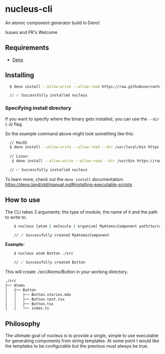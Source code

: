 # nucleus-cli

An atomic component generator build in Deno!

Issues and PR's Welcome

## Requirements

-   [Deno](https://deno.land/)

## Installing

```bash
  $ deno install --allow-write --allow-read https://raw.githubusercontent.com/vilbergs/nucleus-cli/master/cli.ts

  // ✅ Successfully installed nucleus
```

### Specifying install directory

If you want to specify where the binary gets installed, you can use the `--dir` (`-d`) flag.

So the example command above might look something like this:

```bash
  // MacOS
  $ deno install --allow-write --allow-read --dir /usr/local/bin https://raw.githubusercontent.com/vilbergs/nucleus-cli/master/cli.ts
  
  // Linux:
   $ deno install --allow-write --allow-read --dir /usr/bin https://raw.githubusercontent.com/vilbergs/nucleus-cli/master/cli.ts

  // ✅ Successfully installed nucleus
```

To learn more, check out the `deno install` documentation: https://deno.land/std/manual.md#installing-executable-scripts

## How to use

The CLI takes 3 arguments; the type of module, the name of it and the path to write to.

```bash
    $ nucleus [atom | molecule | organism] MyAtomicComponent path/to/component

    // ✅ Successfully created MyAtomicComponent
```

**Example:**

```bash
    $ nucleus atom Button ./src

    // ✅ Successfully created Button
```

This will create ./src/Atoms/Button in your working directory.

```bash
./src
├── Atoms
│   ├── Button
│   │   ├── Button.stories.mdx
│   │   ├── Button.test.tsx
│   │   ├── Button.tsx
│   │   └── index.ts
```

## Philosophy

The ultimate goal of nucleus is to provide a single, simple to use executable for generating components from string templates.
At some point I would like the templates to be configurable but the previous must always be true.
